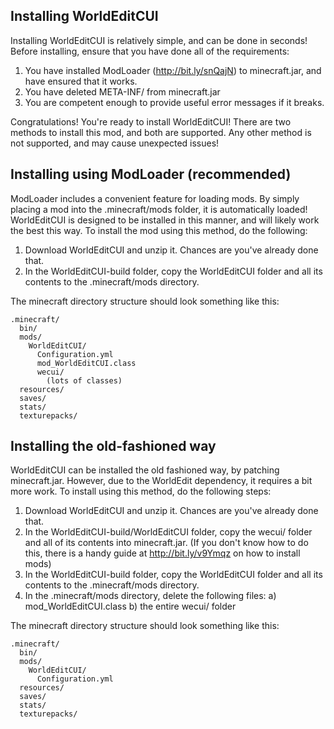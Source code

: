 Installing WorldEditCUI
-----------------------

Installing WorldEditCUI is relatively simple, and can be done in seconds!
Before installing, ensure that you have done all of the requirements:

1. You have installed ModLoader (http://bit.ly/snQajN) to minecraft.jar, 
and have ensured that it works.
2. You have deleted META-INF/ from minecraft.jar
3. You are competent enough to provide useful error messages if it breaks.

Congratulations! You're ready to install WorldEditCUI! There are two methods
to install this mod, and both are supported. Any other method is not supported,
and may cause unexpected issues!


Installing using ModLoader (recommended)
----------------------------------------

ModLoader includes a convenient feature for loading mods. By simply placing
a mod into the .minecraft/mods folder, it is automatically loaded! WorldEditCUI
is designed to be installed in this manner, and will likely work the best
this way. To install the mod using this method, do the following:

1. Download WorldEditCUI and unzip it. Chances are you've already done that.
2. In the WorldEditCUI-build folder, copy the WorldEditCUI folder and all its
contents to the .minecraft/mods directory. 

The minecraft directory structure should look something like this:

    .minecraft/
      bin/
      mods/
        WorldEditCUI/
          Configuration.yml
          mod_WorldEditCUI.class
          wecui/
            (lots of classes)
      resources/
      saves/
      stats/
      texturepacks/


Installing the old-fashioned way
--------------------------------

WorldEditCUI can be installed the old fashioned way, by patching minecraft.jar.
However, due to the WorldEdit dependency, it requires a bit more work. To install
using this method, do the following steps:

1. Download WorldEditCUI and unzip it. Chances are you've already done that.
2. In the WorldEditCUI-build/WorldEditCUI folder, copy the wecui/ folder and all
of its contents into minecraft.jar. (If you don't know how to do this, there is
a handy guide at http://bit.ly/v9Ymqz on how to install mods)
3. In the WorldEditCUI-build folder, copy the WorldEditCUI folder and all its
contents to the .minecraft/mods directory. 
4. In the .minecraft/mods directory, delete the following files:
   a) mod_WorldEditCUI.class
   b) the entire wecui/ folder

The minecraft directory structure should look something like this:

    .minecraft/
      bin/
      mods/
        WorldEditCUI/
          Configuration.yml
      resources/
      saves/
      stats/
      texturepacks/
